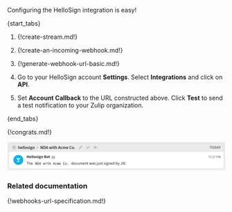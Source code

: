 Configuring the HelloSign integration is easy!

{start_tabs}

1. {!create-stream.md!}

1. {!create-an-incoming-webhook.md!}

1. {!generate-webhook-url-basic.md!}

1. Go to your HelloSign account **Settings**. Select **Integrations** and
   click on **API**.

1. Set **Account Callback** to the URL constructed above. Click **Test**
   to send a test notification to your Zulip organization.

{end_tabs}

{!congrats.md!}

![](/static/images/integrations/hellosign/001.png)

### Related documentation

{!webhooks-url-specification.md!}